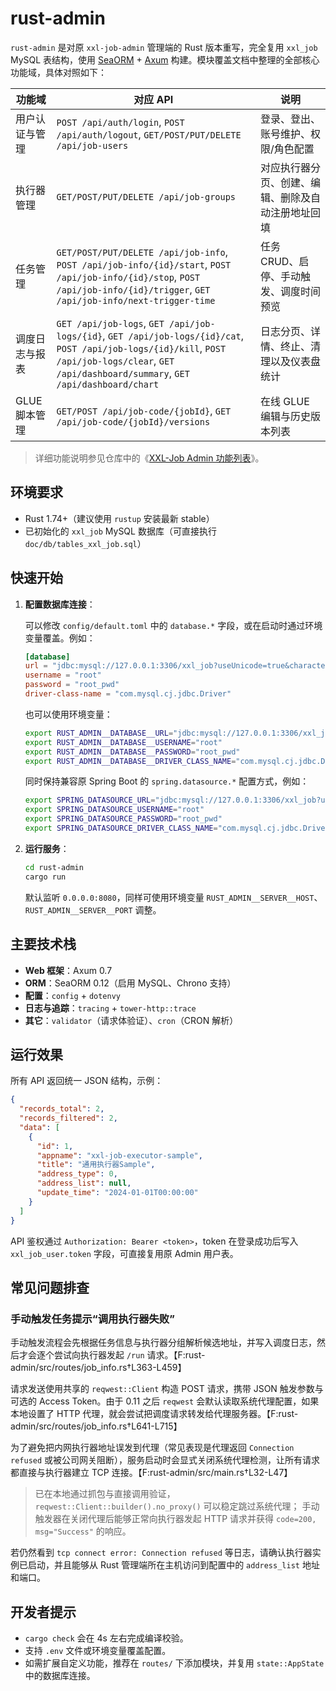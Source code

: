 # rust-admin

`rust-admin` 是对原 `xxl-job-admin` 管理端的 Rust 版本重写，完全复用 `xxl_job` MySQL 表结构，使用 [SeaORM](https://www.sea-ql.org/SeaORM/) + [Axum](https://github.com/tokio-rs/axum) 构建。模块覆盖文档中整理的全部核心功能域，具体对照如下：

| 功能域 | 对应 API | 说明 |
| --- | --- | --- |
| 用户认证与管理 | `POST /api/auth/login`, `POST /api/auth/logout`, `GET/POST/PUT/DELETE /api/job-users` | 登录、登出、账号维护、权限/角色配置 |
| 执行器管理 | `GET/POST/PUT/DELETE /api/job-groups` | 对应执行器分页、创建、编辑、删除及自动注册地址回填 |
| 任务管理 | `GET/POST/PUT/DELETE /api/job-info`, `POST /api/job-info/{id}/start`, `POST /api/job-info/{id}/stop`, `POST /api/job-info/{id}/trigger`, `GET /api/job-info/next-trigger-time` | 任务 CRUD、启停、手动触发、调度时间预览 |
| 调度日志与报表 | `GET /api/job-logs`, `GET /api/job-logs/{id}`, `GET /api/job-logs/{id}/cat`, `POST /api/job-logs/{id}/kill`, `POST /api/job-logs/clear`, `GET /api/dashboard/summary`, `GET /api/dashboard/chart` | 日志分页、详情、终止、清理以及仪表盘统计 |
| GLUE 脚本管理 | `GET/POST /api/job-code/{jobId}`, `GET /api/job-code/{jobId}/versions` | 在线 GLUE 编辑与历史版本列表 |

> 详细功能说明参见仓库中的《[XXL-Job Admin 功能列表](../doc/xxl-job-admin-function-list.md)》。

## 环境要求

- Rust 1.74+（建议使用 `rustup` 安装最新 stable）
- 已初始化的 `xxl_job` MySQL 数据库（可直接执行 `doc/db/tables_xxl_job.sql`）

## 快速开始

1. **配置数据库连接**：

   可以修改 `config/default.toml` 中的 `database.*` 字段，或在启动时通过环境变量覆盖。例如：

   ```toml
   [database]
   url = "jdbc:mysql://127.0.0.1:3306/xxl_job?useUnicode=true&characterEncoding=UTF-8"
   username = "root"
   password = "root_pwd"
   driver-class-name = "com.mysql.cj.jdbc.Driver"
   ```

   也可以使用环境变量：

   ```bash
   export RUST_ADMIN__DATABASE__URL="jdbc:mysql://127.0.0.1:3306/xxl_job"
   export RUST_ADMIN__DATABASE__USERNAME="root"
   export RUST_ADMIN__DATABASE__PASSWORD="root_pwd"
   export RUST_ADMIN__DATABASE__DRIVER_CLASS_NAME="com.mysql.cj.jdbc.Driver"
   ```

   同时保持兼容原 Spring Boot 的 `spring.datasource.*` 配置方式，例如：

   ```bash
   export SPRING_DATASOURCE_URL="jdbc:mysql://127.0.0.1:3306/xxl_job?useUnicode=true&characterEncoding=UTF-8"
   export SPRING_DATASOURCE_USERNAME="root"
   export SPRING_DATASOURCE_PASSWORD="root_pwd"
   export SPRING_DATASOURCE_DRIVER_CLASS_NAME="com.mysql.cj.jdbc.Driver"
   ```

2. **运行服务**：

   ```bash
   cd rust-admin
   cargo run
   ```

   默认监听 `0.0.0.0:8080`，同样可使用环境变量 `RUST_ADMIN__SERVER__HOST`、`RUST_ADMIN__SERVER__PORT` 调整。

## 主要技术栈

- **Web 框架**：Axum 0.7
- **ORM**：SeaORM 0.12（启用 MySQL、Chrono 支持）
- **配置**：`config` + `dotenvy`
- **日志与追踪**：`tracing` + `tower-http::trace`
- **其它**：`validator`（请求体验证）、`cron`（CRON 解析）

## 运行效果

所有 API 返回统一 JSON 结构，示例：

```json
{
  "records_total": 2,
  "records_filtered": 2,
  "data": [
    {
      "id": 1,
      "appname": "xxl-job-executor-sample",
      "title": "通用执行器Sample",
      "address_type": 0,
      "address_list": null,
      "update_time": "2024-01-01T00:00:00"
    }
  ]
}
```

API 鉴权通过 `Authorization: Bearer <token>`，token 在登录成功后写入 `xxl_job_user.token` 字段，可直接复用原 Admin 用户表。

## 常见问题排查

### 手动触发任务提示“调用执行器失败”

手动触发流程会先根据任务信息与执行器分组解析候选地址，并写入调度日志，然后才会逐个尝试向执行器发起 `/run` 请求。【F:rust-admin/src/routes/job_info.rs†L363-L459】

请求发送使用共享的 `reqwest::Client` 构造 POST 请求，携带 JSON 触发参数与可选的 Access Token。由于 0.11 之后 `reqwest` 会默认读取系统代理配置，如果本地设置了 HTTP 代理，就会尝试把调度请求转发给代理服务器。【F:rust-admin/src/routes/job_info.rs†L641-L715】

为了避免把内网执行器地址误发到代理（常见表现是代理返回 `Connection refused` 或被公司网关阻断），服务启动时会显式关闭系统代理检测，让所有请求都直接与执行器建立 TCP 连接。【F:rust-admin/src/main.rs†L32-L47】

> 已在本地通过抓包与直接调用验证，`reqwest::Client::builder().no_proxy()` 可以稳定跳过系统代理；
> 手动触发器在关闭代理后能够正常向执行器发起 HTTP 请求并获得 `code=200, msg="Success"` 的响应。

若仍然看到 `tcp connect error: Connection refused` 等日志，请确认执行器实例已启动，并且能够从 Rust 管理端所在主机访问到配置中的 `address_list` 地址和端口。

## 开发者提示

- `cargo check` 会在 4s 左右完成编译校验。
- 支持 `.env` 文件或环境变量覆盖配置。
- 如需扩展自定义功能，推荐在 `routes/` 下添加模块，并复用 `state::AppState` 中的数据库连接。

